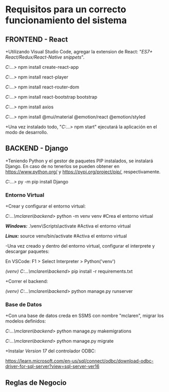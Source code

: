 # Requisitos para un correcto funcionamiento del sistema

## FRONTEND - React

+Utilizando Visual Studio Code, agregar la extension de React: "_ES7+ React/Redux/React-Native snippets_".

_C:\...>_ npm install create-react-app

_C:\...>_ npm install react-player

_C:\...>_ npm install react-router-dom

_C:\...>_ npm install react-bootstrap bootstrap

_C:\...>_ npm install axios

_C:\...>_ npm install @mui/material @emotion/react @emotion/styled 

+Una vez instalado todo, "_C:\...>_ npm start" ejecutará la aplicación en el modo de desarrollo.



## BACKEND - Django

+Teniendo Python y el gestor de paquetes PIP instalados, se instalará Django. En caso de no tenerlos se pueden obtener en https://www.python.org/ y https://pypi.org/project/pip/, respectivamente.

_C:\...>_ py -m pip install Django


### Entorno Virtual

+Crear y configurar el entorno virtual:

_C:...\mclaren\backend>_ python -m venv venv                  #Crea el entorno virtual

**_Windows:_**
.\venv\Scripts\activate                                 #Activa el entorno virtual

**_Linux:_**
source venv/bin/activate                                #Activa el entorno virtual

-Una vez creado y dentro del entorno virtual, configurar el interprete y descargar paquetes:

En VSCode: F1 > Select Interpreter > Python('venv')

_(venv) C:...\mclaren\backend>_ pip install -r requirements.txt


+Correr el backend:

_(venv) C:...\mclaren\backend>_ python manage.py runserver


### Base de Datos

+Con una base de datos creda en SSMS con nombre "mclaren", migrar los modelos definidos:

_C:...\mclaren\backend>_ python manage.py makemigrations

_C:...\mclaren\backend>_ python manage.py migrate

+Instalar _Version 17_ del controlador ODBC:

https://learn.microsoft.com/en-us/sql/connect/odbc/download-odbc-driver-for-sql-server?view=sql-server-ver16



## Reglas de Negocio

